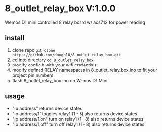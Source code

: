 # 8_outlet_relay_box V:1.0.0

Wemos D1 mini controlled 8 relay board w/ acs712 for power reading

## install

1. clone repo `git clone https://github.com/dough10/8_outlet_relay_box.git`
2. cd into directory `cd 8_outlet_relay_box`
3. modify config.h with your wifi credentials
4. modify defined RELAY namespaces in 8_outlet_relay_box.ino to fit your project pin numbers
5. flash 8_outlet_relay_box.ino on Wemos D1 Mini

## usage

- "ip address" returns device states
- "ip address/1" toggles relay1 (1 - 8) also returns device states
- "ip address/1/on" turn on relay1 (1 - 8) also returns device states
- "ip address/1/off" turn off relay1 (1 - 8) also returns device states